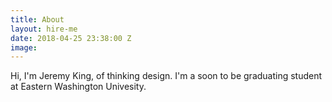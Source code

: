 ```yaml
---
title: About
layout: hire-me
date: 2018-04-25 23:38:00 Z
image: 
---
```


Hi, I'm Jeremy King, of thinking design. I'm a soon to be graduating student at Eastern Washington Univesity.